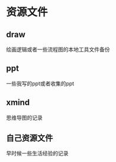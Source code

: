 # 资源文件

## draw

绘画逻辑或者一些流程图的本地工具文件备份

## ppt

一些我写的ppt或者收集的ppt

## xmind

思维导图的记录

## 自己资源文件

早时候一些生活经验的记录